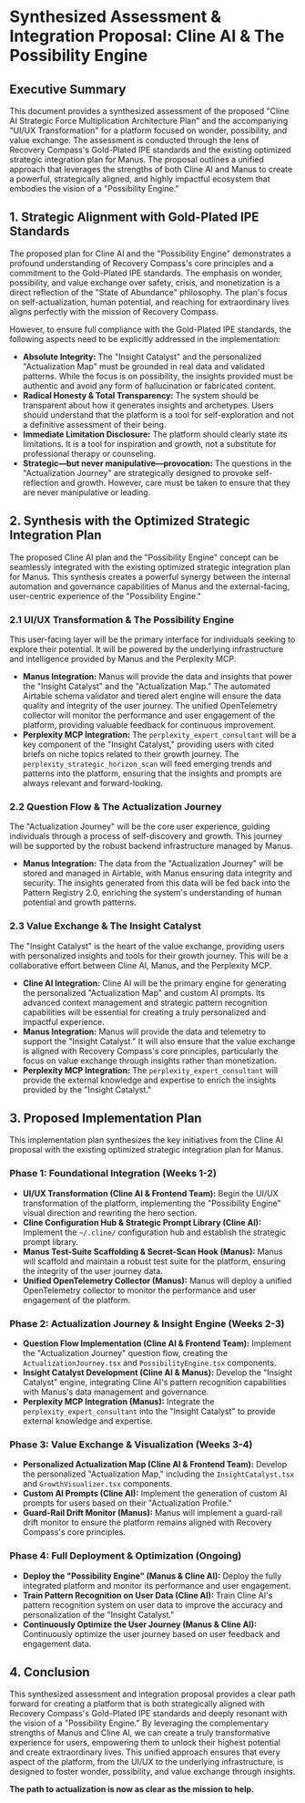# Synthesized Assessment & Integration Proposal: Cline AI & The Possibility Engine

## Executive Summary

This document provides a synthesized assessment of the proposed "Cline AI Strategic Force Multiplication Architecture Plan" and the accompanying "UI/UX Transformation" for a platform focused on wonder, possibility, and value exchange. The assessment is conducted through the lens of Recovery Compass's Gold-Plated IPE standards and the existing optimized strategic integration plan for Manus. The proposal outlines a unified approach that leverages the strengths of both Cline AI and Manus to create a powerful, strategically aligned, and highly impactful ecosystem that embodies the vision of a "Possibility Engine."

## 1. Strategic Alignment with Gold-Plated IPE Standards

The proposed plan for Cline AI and the "Possibility Engine" demonstrates a profound understanding of Recovery Compass's core principles and a commitment to the Gold-Plated IPE standards. The emphasis on wonder, possibility, and value exchange over safety, crisis, and monetization is a direct reflection of the "State of Abundance" philosophy. The plan's focus on self-actualization, human potential, and reaching for extraordinary lives aligns perfectly with the mission of Recovery Compass.

However, to ensure full compliance with the Gold-Plated IPE standards, the following aspects need to be explicitly addressed in the implementation:

*   **Absolute Integrity:** The "Insight Catalyst" and the personalized "Actualization Map" must be grounded in real data and validated patterns. While the focus is on possibility, the insights provided must be authentic and avoid any form of hallucination or fabricated content.
*   **Radical Honesty & Total Transparency:** The system should be transparent about how it generates insights and archetypes. Users should understand that the platform is a tool for self-exploration and not a definitive assessment of their being.
*   **Immediate Limitation Disclosure:** The platform should clearly state its limitations. It is a tool for inspiration and growth, not a substitute for professional therapy or counseling.
*   **Strategic—but never manipulative—provocation:** The questions in the "Actualization Journey" are strategically designed to provoke self-reflection and growth. However, care must be taken to ensure that they are never manipulative or leading.

## 2. Synthesis with the Optimized Strategic Integration Plan

The proposed Cline AI plan and the "Possibility Engine" concept can be seamlessly integrated with the existing optimized strategic integration plan for Manus. This synthesis creates a powerful synergy between the internal automation and governance capabilities of Manus and the external-facing, user-centric experience of the "Possibility Engine."

### 2.1 UI/UX Transformation & The Possibility Engine

This user-facing layer will be the primary interface for individuals seeking to explore their potential. It will be powered by the underlying infrastructure and intelligence provided by Manus and the Perplexity MCP.

*   **Manus Integration:** Manus will provide the data and insights that power the "Insight Catalyst" and the "Actualization Map." The automated Airtable schema validator and tiered alert engine will ensure the data quality and integrity of the user journey. The unified OpenTelemetry collector will monitor the performance and user engagement of the platform, providing valuable feedback for continuous improvement.
*   **Perplexity MCP Integration:** The `perplexity_expert_consultant` will be a key component of the "Insight Catalyst," providing users with cited briefs on niche topics related to their growth journey. The `perplexity_strategic_horizon_scan` will feed emerging trends and patterns into the platform, ensuring that the insights and prompts are always relevant and forward-looking.

### 2.2 Question Flow & The Actualization Journey

The "Actualization Journey" will be the core user experience, guiding individuals through a process of self-discovery and growth. This journey will be supported by the robust backend infrastructure managed by Manus.

*   **Manus Integration:** The data from the "Actualization Journey" will be stored and managed in Airtable, with Manus ensuring data integrity and security. The insights generated from this data will be fed back into the Pattern Registry 2.0, enriching the system's understanding of human potential and growth patterns.

### 2.3 Value Exchange & The Insight Catalyst

The "Insight Catalyst" is the heart of the value exchange, providing users with personalized insights and tools for their growth journey. This will be a collaborative effort between Cline AI, Manus, and the Perplexity MCP.

*   **Cline AI Integration:** Cline AI will be the primary engine for generating the personalized "Actualization Map" and custom AI prompts. Its advanced context management and strategic pattern recognition capabilities will be essential for creating a truly personalized and impactful experience.
*   **Manus Integration:** Manus will provide the data and telemetry to support the "Insight Catalyst." It will also ensure that the value exchange is aligned with Recovery Compass's core principles, particularly the focus on value exchange through insights rather than monetization.
*   **Perplexity MCP Integration:** The `perplexity_expert_consultant` will provide the external knowledge and expertise to enrich the insights provided by the "Insight Catalyst."

## 3. Proposed Implementation Plan

This implementation plan synthesizes the key initiatives from the Cline AI proposal with the existing optimized strategic integration plan for Manus.

### Phase 1: Foundational Integration (Weeks 1-2)

*   **UI/UX Transformation (Cline AI & Frontend Team):** Begin the UI/UX transformation of the platform, implementing the "Possibility Engine" visual direction and rewriting the hero section.
*   **Cline Configuration Hub & Strategic Prompt Library (Cline AI):** Implement the `~/.cline/` configuration hub and establish the strategic prompt library.
*   **Manus Test-Suite Scaffolding & Secret-Scan Hook (Manus):** Manus will scaffold and maintain a robust test suite for the platform, ensuring the integrity of the user journey data.
*   **Unified OpenTelemetry Collector (Manus):** Manus will deploy a unified OpenTelemetry collector to monitor the performance and user engagement of the platform.

### Phase 2: Actualization Journey & Insight Engine (Weeks 2-3)

*   **Question Flow Implementation (Cline AI & Frontend Team):** Implement the "Actualization Journey" question flow, creating the `ActualizationJourney.tsx` and `PossibilityEngine.tsx` components.
*   **Insight Catalyst Development (Cline AI & Manus):** Develop the "Insight Catalyst" engine, integrating Cline AI's pattern recognition capabilities with Manus's data management and governance.
*   **Perplexity MCP Integration (Manus):** Integrate the `perplexity_expert_consultant` into the "Insight Catalyst" to provide external knowledge and expertise.

### Phase 3: Value Exchange & Visualization (Weeks 3-4)

*   **Personalized Actualization Map (Cline AI & Frontend Team):** Develop the personalized "Actualization Map," including the `InsightCatalyst.tsx` and `GrowthVisualizer.tsx` components.
*   **Custom AI Prompts (Cline AI):** Implement the generation of custom AI prompts for users based on their "Actualization Profile."
*   **Guard-Rail Drift Monitor (Manus):** Manus will implement a guard-rail drift monitor to ensure the platform remains aligned with Recovery Compass's core principles.

### Phase 4: Full Deployment & Optimization (Ongoing)

*   **Deploy the "Possibility Engine" (Manus & Cline AI):** Deploy the fully integrated platform and monitor its performance and user engagement.
*   **Train Pattern Recognition on User Data (Cline AI):** Train Cline AI's pattern recognition system on user data to improve the accuracy and personalization of the "Insight Catalyst."
*   **Continuously Optimize the User Journey (Manus & Cline AI):** Continuously optimize the user journey based on user feedback and engagement data.

## 4. Conclusion

This synthesized assessment and integration proposal provides a clear path forward for creating a platform that is both strategically aligned with Recovery Compass's Gold-Plated IPE standards and deeply resonant with the vision of a "Possibility Engine." By leveraging the complementary strengths of Manus and Cline AI, we can create a truly transformative experience for users, empowering them to unlock their highest potential and create extraordinary lives. This unified approach ensures that every aspect of the platform, from the UI/UX to the underlying infrastructure, is designed to foster wonder, possibility, and value exchange through insights.

**The path to actualization is now as clear as the mission to help.**

